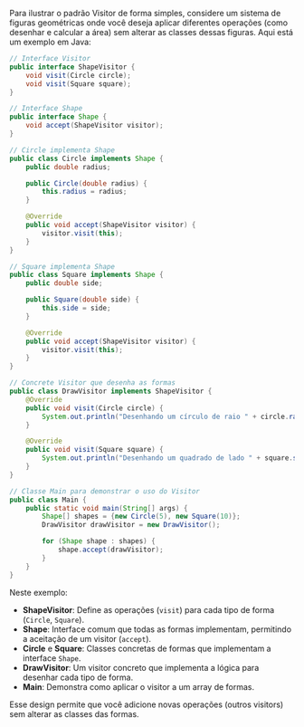 Para ilustrar o padrão Visitor de forma simples, considere um sistema de figuras geométricas onde você deseja aplicar diferentes operações (como desenhar e calcular a área) sem alterar as classes dessas figuras. Aqui está um exemplo em Java:

```java
// Interface Visitor
public interface ShapeVisitor {
    void visit(Circle circle);
    void visit(Square square);
}

// Interface Shape
public interface Shape {
    void accept(ShapeVisitor visitor);
}

// Circle implementa Shape
public class Circle implements Shape {
    public double radius;

    public Circle(double radius) {
        this.radius = radius;
    }

    @Override
    public void accept(ShapeVisitor visitor) {
        visitor.visit(this);
    }
}

// Square implementa Shape
public class Square implements Shape {
    public double side;

    public Square(double side) {
        this.side = side;
    }

    @Override
    public void accept(ShapeVisitor visitor) {
        visitor.visit(this);
    }
}

// Concrete Visitor que desenha as formas
public class DrawVisitor implements ShapeVisitor {
    @Override
    public void visit(Circle circle) {
        System.out.println("Desenhando um círculo de raio " + circle.radius);
    }

    @Override
    public void visit(Square square) {
        System.out.println("Desenhando um quadrado de lado " + square.side);
    }
}

// Classe Main para demonstrar o uso do Visitor
public class Main {
    public static void main(String[] args) {
        Shape[] shapes = {new Circle(5), new Square(10)};
        DrawVisitor drawVisitor = new DrawVisitor();

        for (Shape shape : shapes) {
            shape.accept(drawVisitor);
        }
    }
}
```

Neste exemplo:
- **ShapeVisitor**: Define as operações (`visit`) para cada tipo de forma (`Circle`, `Square`).
- **Shape**: Interface comum que todas as formas implementam, permitindo a aceitação de um visitor (`accept`).
- **Circle** e **Square**: Classes concretas de formas que implementam a interface `Shape`.
- **DrawVisitor**: Um visitor concreto que implementa a lógica para desenhar cada tipo de forma.
- **Main**: Demonstra como aplicar o visitor a um array de formas.

Esse design permite que você adicione novas operações (outros visitors) sem alterar as classes das formas.
